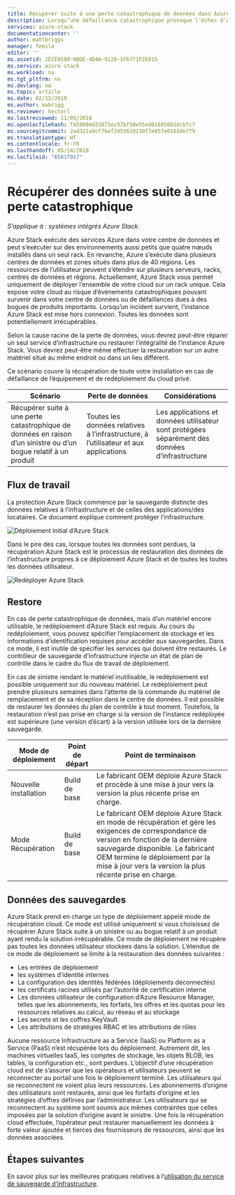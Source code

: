 ```yaml
---
title: Récupérer suite à une perte catastrophique de données dans Azure Stack à l’aide du service de sauvegarde d’infrastructure | Microsoft Docs
description: Lorsqu’une défaillance catastrophique provoque l’échec d’Azure Stack, vous pouvez restaurer vos données d’infrastructure lors du rétablissement de votre déploiement Azure Stack.
services: azure-stack
documentationcenter: ''
author: mattbriggs
manager: femila
editor: ''
ms.assetid: 2ECE8580-0BDE-4D4A-9120-1F6771F2E815
ms.service: azure-stack
ms.workload: na
ms.tgt_pltfrm: na
ms.devlang: na
ms.topic: article
ms.date: 02/12/2019
ms.author: mabrigg
ms.reviewer: hectorl
ms.lastreviewed: 11/05/2018
ms.openlocfilehash: f459804d33871ec97bf50e55ed01685001dcbfc7
ms.sourcegitcommit: 2a4321a9cf7bef2955610230f7e057e0163de779
ms.translationtype: HT
ms.contentlocale: fr-FR
ms.lasthandoff: 05/14/2019
ms.locfileid: "65617917"
---
```

# <a name="recover-from-catastrophic-data-loss"></a>Récupérer des données suite à une perte catastrophique

*S’applique à : systèmes intégrés Azure Stack.*

Azure Stack exécute des services Azure dans votre centre de données et peut s’exécuter sur des environnements aussi petits que quatre nœuds installés dans un seul rack. En revanche, Azure s’exécute dans plusieurs centres de données et zones situés dans plus de 40 régions. Les ressources de l’utilisateur peuvent s’étendre sur plusieurs serveurs, racks, centres de données et régions. Actuellement, Azure Stack vous permet uniquement de déployer l’ensemble de votre cloud sur un rack unique. Cela expose votre cloud au risque d’événements catastrophiques pouvant survenir dans votre centre de données ou de défaillances dues à des bogues de produits importants. Lorsqu’un incident survient, l’instance Azure Stack est mise hors connexion. Toutes les données sont potentiellement irrécupérables.

Selon la cause racine de la perte de données, vous devrez peut-être réparer un seul service d’infrastructure ou restaurer l’intégralité de l’instance Azure Stack. Vous devrez peut-être même effectuer la restauration sur un autre matériel situé au même endroit ou dans un lieu différent.

Ce scénario couvre la récupération de toute votre installation en cas de défaillance de l’équipement et de redéploiement du cloud privé.

| Scénario                                                           | Perte de données                            | Considérations                                                             |
|--------------------------------------------------------------------|--------------------------------------|----------------------------------------------------------------------------|
| Récupérer suite à une perte catastrophique de données en raison d’un sinistre ou d’un bogue relatif à un produit | Toutes les données relatives à l’infrastructure, à l’utilisateur et aux applications | Les applications et données utilisateur sont protégées séparément des données d’infrastructure |

## <a name="workflows"></a>Flux de travail

La protection Azure Stack commence par la sauvegarde distincte des données relatives à l’infrastructure et de celles des applications/des locataires. Ce document explique comment protéger l’infrastructure. 

![Déploiement initial d’Azure Stack](media/azure-stack-backup/azure-stack-backup-workflow1.png)

Dans le pire des cas, lorsque toutes les données sont perdues, la récupération Azure Stack est le processus de restauration des données de l’infrastructure propres à ce déploiement Azure Stack et de toutes les toutes les données utilisateur. 

![Redéployer Azure Stack](media/azure-stack-backup/azure-stack-backup-workflow2.png)

## <a name="restore"></a>Restore

En cas de perte catastrophique de données, mais d’un matériel encore utilisable, le redéploiement d’Azure Stack est requis. Au cours du redéploiement, vous pouvez spécifier l’emplacement de stockage et les informations d’identification requises pour accéder aux sauvegardes. Dans ce mode, il est inutile de spécifier les services qui doivent être restaurés. Le contrôleur de sauvegarde d’infrastructure injecte un état de plan de contrôle dans le cadre du flux de travail de déploiement.

En cas de sinistre rendant le matériel inutilisable, le redéploiement est possible uniquement sur du nouveau matériel. Le redéploiement peut prendre plusieurs semaines dans l’attente de la commande du matériel de remplacement et de sa réception dans le centre de données. Il est possible de restaurer les données du plan de contrôle à tout moment. Toutefois, la restauration n’est pas prise en charge si la version de l’instance redéployée est supérieure (une version d’écart) à la version utilisée lors de la dernière sauvegarde. 

| Mode de déploiement | Point de départ | Point de terminaison                                                                                                                                                                                                     |
|-----------------|----------------|---------------------------------------------------------------------------------------------------------------------------------------------------------------------------------------------------------------|
| Nouvelle installation   | Build de base | Le fabricant OEM déploie Azure Stack et procède à une mise à jour vers la version la plus récente prise en charge.                                                                                                                                          |
| Mode Récupération   | Build de base | Le fabricant OEM déploie Azure Stack en mode de récupération et gère les exigences de correspondance de version en fonction de la dernière sauvegarde disponible. Le fabricant OEM termine le déploiement par la mise à jour vers la version la plus récente prise en charge. |

## <a name="data-in-backups"></a>Données des sauvegardes

Azure Stack prend en charge un type de déploiement appelé mode de récupération cloud. Ce mode est utilisé uniquement si vous choisissez de récupérer Azure Stack suite à un sinistre ou au bogue relatif à un produit ayant rendu la solution irrécupérable. Ce mode de déploiement ne récupère pas toutes les données utilisateur stockées dans la solution. L’étendue de ce mode de déploiement se limite à la restauration des données suivantes :

 - Les entrées de déploiement
 - les systèmes d’identité internes
 - La configuration des identités fédérées (déploiements déconnectés)
 - les certificats racines utilisés par l’autorité de certification interne
 - Les données utilisateur de configuration d’Azure Resource Manager, telles que les abonnements, les forfaits, les offres et les quotas pour les ressources relatives au calcul, au réseau et au stockage
 - Les secrets et les coffres KeyVault
 - Les attributions de stratégies RBAC et les attributions de rôles 

Aucune ressource Infrastructure as a Service (IaaS) ou Platform as a Service (PaaS) n’est récupérée lors du déploiement. Autrement dit, les machines virtuelles IaaS, les comptes de stockage, les objets BLOB, les tables, la configuration etc., sont perdues. L’objectif d’une récupération cloud est de s’assurer que les opérateurs et utilisateurs peuvent se reconnecter au portail une fois le déploiement terminé. Les utilisateurs qui se reconnectent ne voient plus leurs ressources. Les abonnements d’origine des utilisateurs sont restaurés, ainsi que les forfaits d’origine et les stratégies d’offres définies par l’administrateur. Les utilisateurs qui se reconnectent au système sont soumis aux mêmes contraintes que celles imposées par la solution d’origine avant le sinistre. Une fois la récupération cloud effectuée, l’opérateur peut restaurer manuellement les données à forte valeur ajoutée et tierces des fournisseurs de ressources, ainsi que les données associées.

## <a name="next-steps"></a>Étapes suivantes

En savoir plus sur les meilleures pratiques relatives à l’[utilisation du service de sauvegarde d’infrastructure](azure-stack-backup-best-practices.md).
